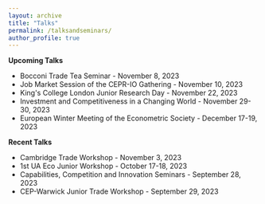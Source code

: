```yaml
---
layout: archive
title: "Talks"
permalink: /talksandseminars/
author_profile: true
---
```


**Upcoming Talks**
- Bocconi Trade Tea Seminar - November 8, 2023
- Job Market Session of the CEPR-IO Gathering - November 10, 2023
- <a href="https://elodieandrieu.github.io/files/JRD_PROGRAM_nov2023.pdf" style="text-decoration: none" target="_blank">King's College London Junior Research Day</a> - November 22, 2023
- <a href="https://www.suerf.org/enri2023" style="text-decoration: none" target="_blank">Investment and Competitiveness in a Changing World</a> - November 29-30,  2023
- <a href="https://www.econometricsociety.org/regional-activities/schedule/2023/12/17/2023-EWMES-Manchester-United-Kingdom" style="text-decoration: none" target="_blank">European Winter Meeting of the Econometric Society</a> - December 17-19, 2023
 
**Recent Talks**
- Cambridge Trade Workshop - November 3, 2023
- <a href="http://fae.ua.es/FAEX/eco-junior-workshop/" style="text-decoration: none" target="_blank">1st UA Eco Junior Workshop</a> - October 17-18, 2023
- <a href="https://cep.lse.ac.uk/_new/events/Capabilities-Competition-and-Innovation/" style="text-decoration: none" target="_blank">Capabilities, Competition and Innovation Seminars</a> - September 28, 2023
- <a href="https://cep.lse.ac.uk/_NEW/events/event.asp?index=9037" style="text-decoration: none" target="_blank">CEP-Warwick Junior Trade Workshop</a> - September 29, 2023
